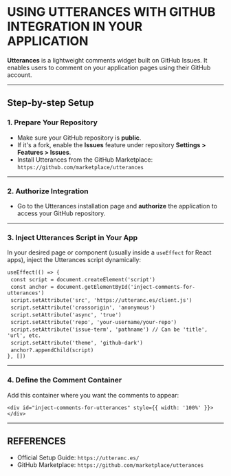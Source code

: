 # USING UTTERANCES WITH GITHUB INTEGRATION IN YOUR APPLICATION

**Utterances** is a lightweight comments widget built on GitHub Issues. It enables users to comment on your application pages using their GitHub account.

---

## Step-by-step Setup

### 1. Prepare Your Repository

- Make sure your GitHub repository is **public**.
- If it's a fork, enable the **Issues** feature under repository **Settings > Features > Issues**.
- Install Utterances from the GitHub Marketplace:  
  `https://github.com/marketplace/utterances`

---

### 2. Authorize Integration

- Go to the Utterances installation page and **authorize** the application to access your GitHub repository.

---

### 3. Inject Utterances Script in Your App

In your desired page or component (usually inside a `useEffect` for React apps), inject the Utterances script dynamically:

`useEffect(() => {`  
&nbsp;&nbsp;`const script = document.createElement('script')`  
&nbsp;&nbsp;`const anchor = document.getElementById('inject-comments-for-utterances')`  
&nbsp;&nbsp;`script.setAttribute('src', 'https://utteranc.es/client.js')`  
&nbsp;&nbsp;`script.setAttribute('crossorigin', 'anonymous')`  
&nbsp;&nbsp;`script.setAttribute('async', 'true')`  
&nbsp;&nbsp;`script.setAttribute('repo', 'your-username/your-repo')`  
&nbsp;&nbsp;`script.setAttribute('issue-term', 'pathname') // Can be 'title', 'url', etc.`  
&nbsp;&nbsp;`script.setAttribute('theme', 'github-dark')`  
&nbsp;&nbsp;`anchor?.appendChild(script)`  
`}, [])`

---

### 4. Define the Comment Container

Add this container where you want the comments to appear:

`<div id="inject-comments-for-utterances" style={{ width: '100%' }}></div>`

---

## REFERENCES

- Official Setup Guide: `https://utteranc.es/`
- GitHub Marketplace: `https://github.com/marketplace/utterances`
